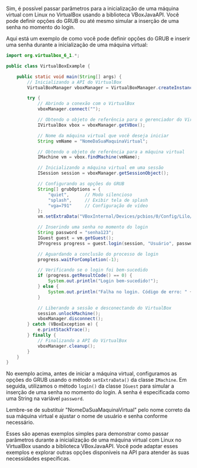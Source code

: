Sim, é possível passar parâmetros para a inicialização de uma máquina virtual com Linux no VirtualBox usando a biblioteca VBoxJavaAPI. Você pode definir opções do GRUB ou até mesmo simular a inserção de uma senha no momento do login.

Aqui está um exemplo de como você pode definir opções do GRUB e inserir uma senha durante a inicialização de uma máquina virtual:

```java
import org.virtualbox_6_1.*;

public class VirtualBoxExample {

    public static void main(String[] args) {
        // Inicializando a API do VirtualBox
        VirtualBoxManager vboxManager = VirtualBoxManager.createInstance(null);

        try {
            // Abrindo a conexão com o VirtualBox
            vboxManager.connect("");

            // Obtendo o objeto de referência para o gerenciador do VirtualBox
            IVirtualBox vbox = vboxManager.getVBox();

            // Nome da máquina virtual que você deseja iniciar
            String vmName = "NomeDaSuaMaquinaVirtual";

            // Obtendo o objeto de referência para a máquina virtual
            IMachine vm = vbox.findMachine(vmName);

            // Inicializando a máquina virtual em uma sessão
            ISession session = vboxManager.getSessionObject();

            // Configurando as opções do GRUB
            String[] grubOptions = {
                "quiet",      // Modo silencioso
                "splash",     // Exibir tela de splash
                "vga=791"     // Configuração de vídeo
            };
            vm.setExtraData("VBoxInternal/Devices/pcbios/0/Config/Lilo/CommandLine", String.join(" ", grubOptions));

            // Inserindo uma senha no momento do login
            String password = "senha123";
            IGuest guest = vm.getGuest();
            IProgress progress = guest.login(session, "Usuário", password, null);

            // Aguardando a conclusão do processo de login
            progress.waitForCompletion(-1);

            // Verificando se o login foi bem-sucedido
            if (progress.getResultCode() == 0) {
                System.out.println("Login bem-sucedido!");
            } else {
                System.out.println("Falha no login. Código de erro: " + progress.getResultCode());
            }

            // Liberando a sessão e desconectando do VirtualBox
            session.unlockMachine();
            vboxManager.disconnect();
        } catch (VBoxException e) {
            e.printStackTrace();
        } finally {
            // Finalizando a API do VirtualBox
            vboxManager.cleanup();
        }
    }
}
```

No exemplo acima, antes de iniciar a máquina virtual, configuramos as opções do GRUB usando o método `setExtraData()` da classe `IMachine`. Em seguida, utilizamos o método `login()` da classe `IGuest` para simular a inserção de uma senha no momento do login. A senha é especificada como uma String na variável `password`.

Lembre-se de substituir "NomeDaSuaMaquinaVirtual" pelo nome correto da sua máquina virtual e ajustar o nome de usuário e senha conforme necessário.

Esses são apenas exemplos simples para demonstrar como passar parâmetros durante a inicialização de uma máquina virtual com Linux no VirtualBox usando a biblioteca VBoxJavaAPI. Você pode adaptar esses exemplos e explorar outras opções disponíveis na API para atender às suas necessidades específicas.
